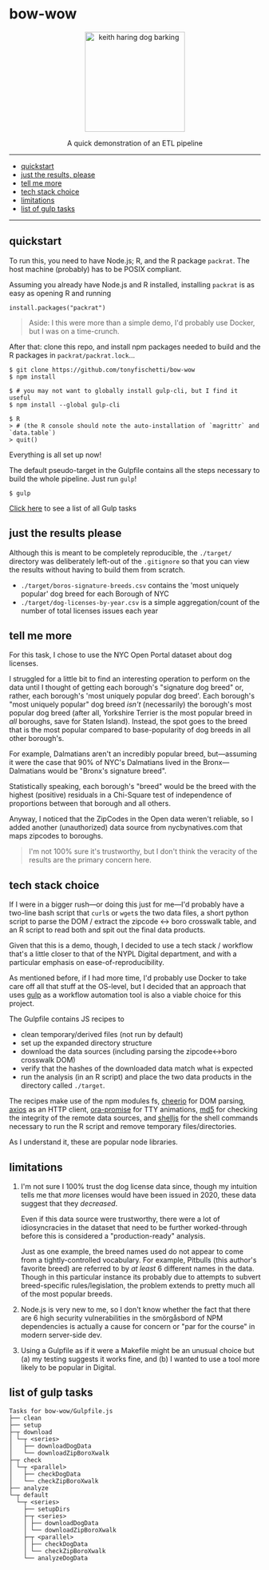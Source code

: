 # bow-wow

<p align="center">
  <img src="https://personal.thepolygram.com/haring-dog.svg"
       alt="keith haring dog barking"
       width="200"/>
</p>
<p align="center">A quick demonstration of an ETL pipeline</p>

***

- [quickstart](#quickstart)
- [just the results, please](#just-the-results-please)
- [tell me more](#tell-me-more)
- [tech stack choice](#tech-stack-choice)
- [limitations](#limitations)
- [list of gulp tasks](#list-of-gulp-tasks)

***

## quickstart

To run this, you need to have Node.js; R, and the R package `packrat`. The
host machine (probably) has to be POSIX compliant.

Assuming you already have Node.js and R installed, installing `packrat`
is as easy as opening R and running

```
install.packages("packrat")
```

> Aside: I this were more than a simple demo, I'd probably use Docker, but
> I was on a time-crunch.


After that: clone this repo, and install npm packages needed to build
and the R packages in `packrat/packrat.lock`...

```
$ git clone https://github.com/tonyfischetti/bow-wow
$ npm install

$ # you may not want to globally install gulp-cli, but I find it useful
$ npm install --global gulp-cli

$ R
> # (the R console should note the auto-installation of `magrittr` and `data.table`)
> quit()
```

Everything is all set up now!

The default pseudo-target in the Gulpfile contains all the steps necessary to
build the whole pipeline. Just run `gulp`!

```
$ gulp
```

[Click here](#list-of-gulp-tasks) to see a list of all Gulp tasks




## just the results please

Although this is meant to be completely reproducible, the `./target/`
directory was deliberately left-out of the `.gitignore` so that you can
view the results without having to build them from scratch.

- `./target/boros-signature-breeds.csv` contains the 'most uniquely popular'
  dog breed for each Borough of NYC
- `./target/dog-licenses-by-year.csv` is a simple aggregation/count of the
  number of total licenses issues each year


## tell me more

For this task, I chose to use the NYC Open Portal dataset about dog
licenses.

I struggled for a little bit to find an interesting operation to perform
on the data until I thought of getting each borough's "signature dog breed"
or, rather, each borough's 'most uniquely popular dog breed'.
Each borough's "most uniquely popular" dog breed _isn't_ (necessarily) the
borough's most popular dog breed (after all, Yorkshire Terrier is the most
popular breed in _all_ boroughs, save for Staten Island). Instead, the spot
goes to the breed that is the most popular compared to base-popularity of dog
breeds in all other borough's.

For example, Dalmatians aren't an incredibly popular breed,
but&mdash;assuming it were the case that 90% of NYC's Dalmatians lived in
the Bronx&mdash;Dalmatians would be "Bronx's signature breed".

Statistically speaking, each borough's "breed" would be the breed
with the highest (positive) residuals in a Chi-Square test of independence
of proportions between that borough and all others.

Anyway, I noticed that the ZipCodes in the Open data weren't reliable, so
I added another (unauthorized) data source from nycbynatives.com that
maps zipcodes to boroughs.

> I'm not 100% sure it's trustworthy, but I don't think the veracity of
> the results are the primary concern here.



## tech stack choice

If I were in a bigger rush&mdash;or doing this just for me&mdash;I'd
probably have a two-line bash script that `curl`s or `wget`s the two data
files, a short python script to parse the DOM / extract the zipcode
<-> boro crosswalk table, and an R script to read both and spit out the
final data products.

Given that this is a demo, though, I decided to use a tech stack / workflow
that's a little closer to that of the NYPL Digital department, and with a
particular emphasis on ease-of-reproducibility.

As mentioned before, if I had more time, I'd probably use Docker to take
care off all that stuff at the OS-level, but I decided that an approach that
uses [gulp](https://gulpjs.com/) as a workflow automation tool is also
a viable choice for this project.

The Gulpfile contains JS recipes to

- clean temporary/derived files (not run by default)
- set up the expanded directory structure
- download the data sources (including parsing the zipcode<->boro crosswalk DOM)
- verify that the hashes of the downloaded data match what is expected
- run the analysis (in an R script) and place the two data products in
  the directory called `./target`.

The recipes make use of the npm modules fs,
[cheerio](https://cheerio.js.org/) for DOM parsing,
[axios](https://axios-http.com) as an HTTP client,
[ora-promise](https://github.com/sindresorhus/ora) for TTY animations,
[md5](https://www.npmjs.com/package/md5) for checking the integrity of
the remote data sources, and [shelljs](https://github.com/shelljs/shelljs)
for the shell commands necessary to run the R script and remove temporary
files/directories.

As I understand it, these are popular node libraries.




## limitations

1. I'm not sure I 100% trust the dog license data since, though my intuition
   tells me that _more_ licenses would have been issued in 2020, these
   data suggest that they _decreased_.

   Even if this data source were trustworthy, there were a lot of
   idiosyncracies in the dataset that need to be further worked-through
   before this is considered a "production-ready" analysis.

   Just as one example, the breed names used do not appear to come from
   a tightly-controlled vocabulary. For example, Pitbulls (this author's
   favorite breed) are referred to by _at least_ 6 different names in the
   data. Though in this particular instance its probably due to attempts
   to subvert breed-specific rules/legislation, the problem extends to
   pretty much all of the most popular breeds.

2. Node.js is very new to me, so I don't know whether the fact that there
   are 6 high security vulnerabilities in the smörgåsbord of NPM dependencies
   is actually a cause for concern or "par for the course" in modern
   server-side dev.

3. Using a Gulpfile as if it were a Makefile might be an unusual choice but
   (a) my testing suggests it works fine, and (b) I wanted to use a tool
   more likely to be popular in Digital.



## list of gulp tasks

```
Tasks for bow-wow/Gulpfile.js
├── clean
├── setup
├─┬ download
│ └─┬ <series>
│   ├── downloadDogData
│   └── downloadZipBoroXwalk
├─┬ check
│ └─┬ <parallel>
│   ├── checkDogData
│   └── checkZipBoroXwalk
├── analyze
└─┬ default
  └─┬ <series>
    ├── setupDirs
    ├─┬ <series>
    │ ├── downloadDogData
    │ └── downloadZipBoroXwalk
    ├─┬ <parallel>
    │ ├── checkDogData
    │ └── checkZipBoroXwalk
    └── analyzeDogData
```

